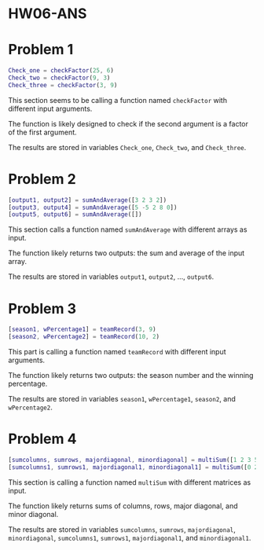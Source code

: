 # HW06-ANS
# Problem 1
```matlab
Check_one = checkFactor(25, 6)
Check_two = checkFactor(9, 3)
Check_three = checkFactor(3, 9)
```
This section seems to be calling a function named `checkFactor` with different input arguments.

The function is likely designed to check if the second argument is a factor of the first argument.

The results are stored in variables `Check_one`, `Check_two`, and `Check_three`.
# Problem 2
```matlab
[output1, output2] = sumAndAverage([3 2 3 2])
[output3, output4] = sumAndAverage([5 -5 2 8 0])
[output5, output6] = sumAndAverage([])
```
This section calls a function named `sumAndAverage` with different arrays as input.

The function likely returns two outputs: the sum and average of the input array.

The results are stored in variables `output1`, `output2`, ..., `output6`.
# Problem 3
```matlab
[season1, wPercentage1] = teamRecord(3, 9)
[season2, wPercentage2] = teamRecord(10, 2)
```
This part is calling a function named `teamRecord` with different input arguments.

The function likely returns two outputs: the season number and the winning percentage.

The results are stored in variables `season1`, `wPercentage1`, `season2`, and `wPercentage2`.
# Problem 4
```matlab
[sumcolumns, sumrows, majordiagonal, minordiagonal] = multiSum([1 2 3 5; 4 5 6 6; 7 8 9 68])
[sumcolumns1, sumrows1, majordiagonal1, minordiagonal1] = multiSum([0 2 3; 4 0 6; 7 8 0])
```
This section is calling a function named `multiSum` with different matrices as input.

The function likely returns sums of columns, rows, major diagonal, and minor diagonal.

The results are stored in variables `sumcolumns`, `sumrows`, `majordiagonal`, `minordiagonal`, `sumcolumns1`, `sumrows1`, `majordiagonal1`, and `minordiagonal1`.